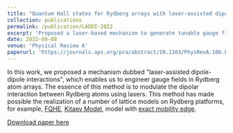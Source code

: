 ```yaml
---
title: "Quantum Hall states for Rydberg arrays with laser-assisted dipole-dipole interactions"
collection: publications
permalink: /publication/LADDI-2022
excerpt: 'Proposed a laser-based mechanism to generate tunable gauge fields in Rydberg atom arrays'
date: 2022-08-08
venue: 'Physical Review A'
paperurl: 'https://journals.aps.org/pra/abstract/10.1103/PhysRevA.106.L021101'
---
```

In this work, we proposed a mechanism dubbed "laser-assisted dipole-dipole interactions", which enables us to engineer gauge fields in Rydberg atom arrays. The essence of this method is to modulate the dipolar interaction between Rydberg atoms using lasers. This method has made possible the realization of a number of lattice models on Rydberg platforms, for example, [FQHE](https://arxiv.org/abs/2302.13104), [Kitaev Model](https://arxiv.org/abs/2310.12905), model with [exact mobility edge](https://journals.aps.org/prl/abstract/10.1103/PhysRevLett.131.176401).

[Download paper here](https://arxiv.org/abs/2204.07086)